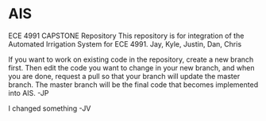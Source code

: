 # AIS
ECE 4991 
CAPSTONE Repository
This repository is for integration of the Automated Irrigation System for ECE 4991. 
Jay, Kyle, Justin, Dan, Chris

If you want to work on existing code in the repository, create a new branch first. Then edit the code you want to change in your new branch, and when you are done, request a pull so that your branch will update the master branch. The master branch will be the final code that becomes implemented into AIS. 
        -JP

I changed something
        -JV
